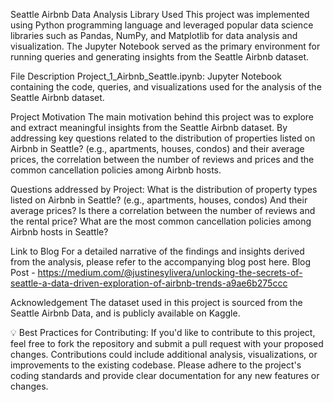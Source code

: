 Seattle Airbnb Data Analysis
Library Used
This project was implemented using Python programming language and leveraged popular data science libraries such as Pandas, NumPy, and Matplotlib for data analysis and visualization. The Jupyter Notebook served as the primary environment for running queries and generating insights from the Seattle Airbnb  dataset.

File Description
Project_1_Airbnb_Seattle.ipynb: Jupyter Notebook containing the code, queries, and visualizations used for the analysis of the Seattle Airbnb dataset.

Project Motivation
The main motivation behind this project was to explore and extract meaningful insights from the Seattle Airbnb dataset. By addressing key questions related to the distribution of properties listed on Airbnb in Seattle? (e.g., apartments, houses, condos) and their average prices, the correlation between the number of reviews and prices and the common cancellation policies among Airbnb hosts.

Questions addressed by Project:
What is the distribution of property types listed on Airbnb in Seattle? (e.g., apartments, houses, condos) And their average prices?
Is there a correlation between the number of reviews and the rental price?
What are the most common cancellation policies among Airbnb hosts in Seattle?

Link to Blog
For a detailed narrative of the findings and insights derived from the analysis, please refer to the accompanying blog post here. Blog Post - https://medium.com/@justinesylivera/unlocking-the-secrets-of-seattle-a-data-driven-exploration-of-airbnb-trends-a9ae6b275ccc

Acknowledgement
The dataset used in this project is sourced from the Seattle Airbnb Data, and is publicly available on Kaggle.

💡 Best Practices for Contributing:
If you'd like to contribute to this project, feel free to fork the repository and submit a pull request with your proposed changes. Contributions could include additional analysis, visualizations, or improvements to the existing codebase. Please adhere to the project's coding standards and provide clear documentation for any new features or changes.
